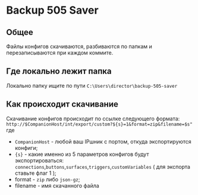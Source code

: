 # Backup 505 Saver
## Общее
Файлы конфигов скачиваются, разбиваются по папкам и перезаписываются при каждом коммите.  
## Где локально лежит папка
Локально папку ищите по пути `C:\Users\director\backup-505-saver`
## Как происходит скачивание 
Скачивание конфигов происходит по ссылке следующего формата:
``http://$CompanionHost/int/export/custom?${s}=1&format=zip&filename=$s"``
где   
- `CompanionHost` - любой ваш IPшник с портом, откуда экспортируются конфиги;  
- `{s}` - какие именно из 5 параметров конфигов будут экспортироваться: `connections`,`buttons`,`surfaces`,`triggers`,`customVariables` ( для экспорта ставьте флаг 1 );  
- format - `zip` либо `json-gz`;  
- filename - имя скачанного файла
